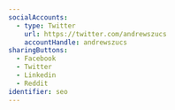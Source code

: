 ```yaml
---
socialAccounts:
  - type: Twitter
    url: https://twitter.com/andrewszucs
    accountHandle: andrewszucs
sharingButtons:
  - Facebook
  - Twitter
  - Linkedin
  - Reddit
identifier: seo
---
```

